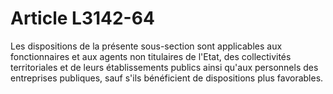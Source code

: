 # Article L3142-64

Les dispositions de la présente sous-section sont applicables aux fonctionnaires et aux agents non titulaires de l'Etat, des collectivités territoriales et de leurs établissements publics ainsi qu'aux personnels des entreprises publiques, sauf s'ils bénéficient de dispositions plus favorables.